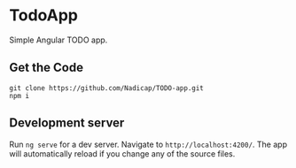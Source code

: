 # TodoApp

Simple Angular TODO app.

## Get the Code
```
git clone https://github.com/Nadicap/TODO-app.git
npm i
```

## Development server

Run `ng serve` for a dev server. Navigate to `http://localhost:4200/`. The app will automatically reload if you change any of the source files.
